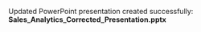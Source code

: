 Updated PowerPoint presentation created successfully: **Sales_Analytics_Corrected_Presentation.pptx**